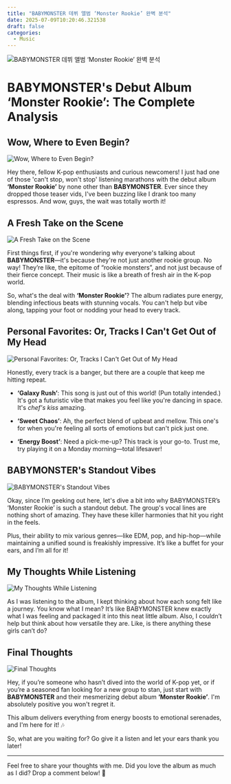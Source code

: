 ```yaml
---
title: "BABYMONSTER 데뷔 앨범 ‘Monster Rookie’ 완벽 분석"
date: 2025-07-09T10:20:46.321538
draft: false
categories:
  - Music
---
```


![BABYMONSTER 데뷔 앨범 ‘Monster Rookie’ 완벽 분석](/images/2025-07-09-babymonster---monster-rookie--.jpg)

# BABYMONSTER's Debut Album ‘Monster Rookie’: The Complete Analysis

## Wow, Where to Even Begin?
![Wow, Where to Even Begin?](/images/2025-07-09-babymonster---monster-rookie---h2-1.jpg)


Hey there, fellow K-pop enthusiasts and curious newcomers! I just had one of those 'can't stop, won't stop' listening marathons with the debut album **‘Monster Rookie’** by none other than **BABYMONSTER**. Ever since they dropped those teaser vids, I've been buzzing like I drank too many espressos. And wow, guys, the wait was totally worth it!

## A Fresh Take on the Scene
![A Fresh Take on the Scene](/images/2025-07-09-babymonster---monster-rookie---h2-2.jpg)


First things first, if you're wondering why everyone's talking about **BABYMONSTER**—it's because they're not just another rookie group. No way! They’re like, the epitome of “rookie monsters”, and not just because of their fierce concept. Their music is like a breath of fresh air in the K-pop world.

So, what's the deal with **‘Monster Rookie’**? The album radiates pure energy, blending infectious beats with stunning vocals. You can't help but vibe along, tapping your foot or nodding your head to every track.

## Personal Favorites: Or, Tracks I Can't Get Out of My Head
![Personal Favorites: Or, Tracks I Can't Get Out of My Head](/images/2025-07-09-babymonster---monster-rookie---h2-3.jpg)


Honestly, every track is a banger, but there are a couple that keep me hitting repeat. 

- **‘Galaxy Rush’**: This song is just out of this world! (Pun totally intended.) It's got a futuristic vibe that makes you feel like you're dancing in space. It's *chef's kiss* amazing.

- **‘Sweet Chaos’**: Ah, the perfect blend of upbeat and mellow. This one's for when you're feeling all sorts of emotions but can't pick just one.

- **‘Energy Boost’**: Need a pick-me-up? This track is your go-to. Trust me, try playing it on a Monday morning—total lifesaver!

## BABYMONSTER's Standout Vibes
![BABYMONSTER's Standout Vibes](/images/2025-07-09-babymonster---monster-rookie---h2-4.jpg)


Okay, since I’m geeking out here, let's dive a bit into why BABYMONSTER’s ‘Monster Rookie’ is such a standout debut. The group's vocal lines are nothing short of amazing. They have these killer harmonies that hit you right in the feels.

Plus, their ability to mix various genres—like EDM, pop, and hip-hop—while maintaining a unified sound is freakishly impressive. It’s like a buffet for your ears, and I’m all for it!

## My Thoughts While Listening
![My Thoughts While Listening](/images/2025-07-09-babymonster---monster-rookie---h2-5.jpg)


As I was listening to the album, I kept thinking about how each song felt like a journey. You know what I mean? It’s like BABYMONSTER knew exactly what I was feeling and packaged it into this neat little album. Also, I couldn’t help but think about how versatile they are. Like, is there anything these girls can’t do?

## Final Thoughts
![Final Thoughts](/images/2025-07-09-babymonster---monster-rookie---h2-6.jpg)


Hey, if you’re someone who hasn’t dived into the world of K-pop yet, or if you’re a seasoned fan looking for a new group to stan, just start with **BABYMONSTER** and their mesmerizing debut album **‘Monster Rookie’**. I'm absolutely positive you won't regret it.

This album delivers everything from energy boosts to emotional serenades, and I'm here for it! 🎶

So, what are you waiting for? Go give it a listen and let your ears thank you later!

---

Feel free to share your thoughts with me. Did you love the album as much as I did? Drop a comment below! 💬

